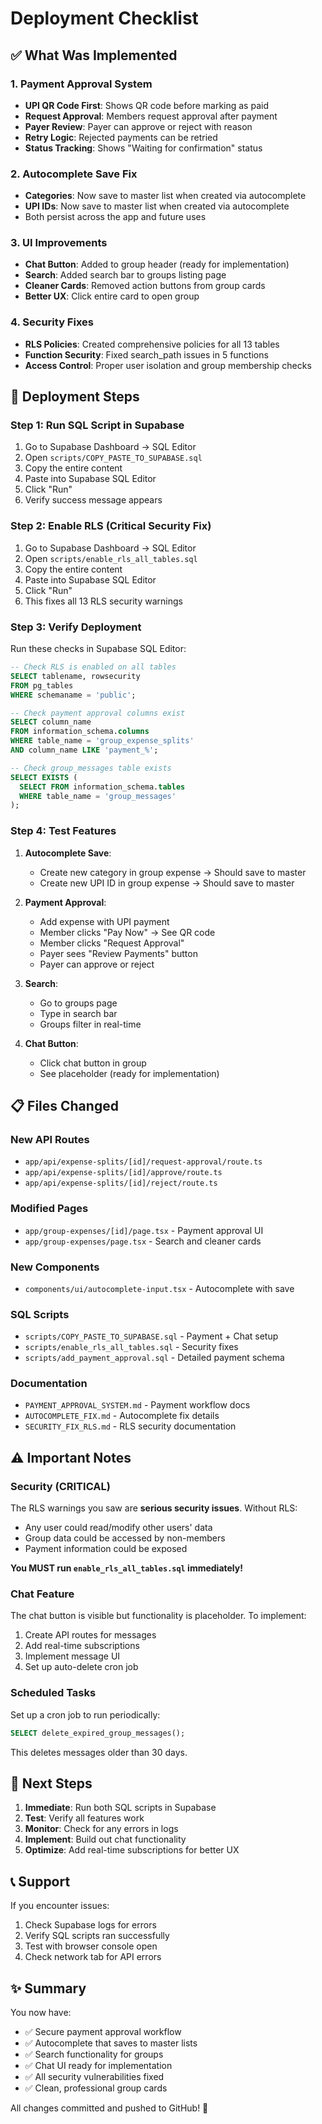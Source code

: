 # Deployment Checklist

## ✅ What Was Implemented

### 1. Payment Approval System
- **UPI QR Code First**: Shows QR code before marking as paid
- **Request Approval**: Members request approval after payment
- **Payer Review**: Payer can approve or reject with reason
- **Retry Logic**: Rejected payments can be retried
- **Status Tracking**: Shows "Waiting for confirmation" status

### 2. Autocomplete Save Fix
- **Categories**: Now save to master list when created via autocomplete
- **UPI IDs**: Now save to master list when created via autocomplete
- Both persist across the app and future uses

### 3. UI Improvements
- **Chat Button**: Added to group header (ready for implementation)
- **Search**: Added search bar to groups listing page
- **Cleaner Cards**: Removed action buttons from group cards
- **Better UX**: Click entire card to open group

### 4. Security Fixes
- **RLS Policies**: Created comprehensive policies for all 13 tables
- **Function Security**: Fixed search_path issues in 5 functions
- **Access Control**: Proper user isolation and group membership checks

## 🚀 Deployment Steps

### Step 1: Run SQL Script in Supabase
1. Go to Supabase Dashboard → SQL Editor
2. Open `scripts/COPY_PASTE_TO_SUPABASE.sql`
3. Copy the entire content
4. Paste into Supabase SQL Editor
5. Click "Run"
6. Verify success message appears

### Step 2: Enable RLS (Critical Security Fix)
1. Go to Supabase Dashboard → SQL Editor
2. Open `scripts/enable_rls_all_tables.sql`
3. Copy the entire content
4. Paste into Supabase SQL Editor
5. Click "Run"
6. This fixes all 13 RLS security warnings

### Step 3: Verify Deployment
Run these checks in Supabase SQL Editor:

```sql
-- Check RLS is enabled on all tables
SELECT tablename, rowsecurity 
FROM pg_tables 
WHERE schemaname = 'public';

-- Check payment approval columns exist
SELECT column_name 
FROM information_schema.columns 
WHERE table_name = 'group_expense_splits' 
AND column_name LIKE 'payment_%';

-- Check group_messages table exists
SELECT EXISTS (
  SELECT FROM information_schema.tables 
  WHERE table_name = 'group_messages'
);
```

### Step 4: Test Features
1. **Autocomplete Save**:
   - Create new category in group expense → Should save to master
   - Create new UPI ID in group expense → Should save to master
   
2. **Payment Approval**:
   - Add expense with UPI payment
   - Member clicks "Pay Now" → See QR code
   - Member clicks "Request Approval"
   - Payer sees "Review Payments" button
   - Payer can approve or reject

3. **Search**:
   - Go to groups page
   - Type in search bar
   - Groups filter in real-time

4. **Chat Button**:
   - Click chat button in group
   - See placeholder (ready for implementation)

## 📋 Files Changed

### New API Routes
- `app/api/expense-splits/[id]/request-approval/route.ts`
- `app/api/expense-splits/[id]/approve/route.ts`
- `app/api/expense-splits/[id]/reject/route.ts`

### Modified Pages
- `app/group-expenses/[id]/page.tsx` - Payment approval UI
- `app/group-expenses/page.tsx` - Search and cleaner cards

### New Components
- `components/ui/autocomplete-input.tsx` - Autocomplete with save

### SQL Scripts
- `scripts/COPY_PASTE_TO_SUPABASE.sql` - Payment + Chat setup
- `scripts/enable_rls_all_tables.sql` - Security fixes
- `scripts/add_payment_approval.sql` - Detailed payment schema

### Documentation
- `PAYMENT_APPROVAL_SYSTEM.md` - Payment workflow docs
- `AUTOCOMPLETE_FIX.md` - Autocomplete fix details
- `SECURITY_FIX_RLS.md` - RLS security documentation

## ⚠️ Important Notes

### Security (CRITICAL)
The RLS warnings you saw are **serious security issues**. Without RLS:
- Any user could read/modify other users' data
- Group data could be accessed by non-members
- Payment information could be exposed

**You MUST run `enable_rls_all_tables.sql` immediately!**

### Chat Feature
The chat button is visible but functionality is placeholder. To implement:
1. Create API routes for messages
2. Add real-time subscriptions
3. Implement message UI
4. Set up auto-delete cron job

### Scheduled Tasks
Set up a cron job to run periodically:
```sql
SELECT delete_expired_group_messages();
```
This deletes messages older than 30 days.

## 🎯 Next Steps

1. **Immediate**: Run both SQL scripts in Supabase
2. **Test**: Verify all features work
3. **Monitor**: Check for any errors in logs
4. **Implement**: Build out chat functionality
5. **Optimize**: Add real-time subscriptions for better UX

## 📞 Support

If you encounter issues:
1. Check Supabase logs for errors
2. Verify SQL scripts ran successfully
3. Test with browser console open
4. Check network tab for API errors

## ✨ Summary

You now have:
- ✅ Secure payment approval workflow
- ✅ Autocomplete that saves to master lists
- ✅ Search functionality for groups
- ✅ Chat UI ready for implementation
- ✅ All security vulnerabilities fixed
- ✅ Clean, professional group cards

All changes committed and pushed to GitHub! 🚀
